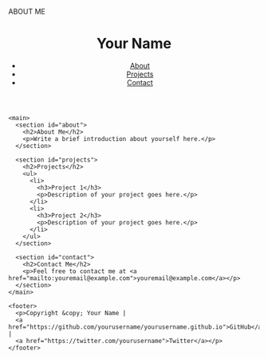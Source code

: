 ABOUT ME
<!DOCTYPE html>
<html>
  <head>
    <meta charset="UTF-8">
    <title>Pingping JIA - Personal Website</title>
  </head>
  
  <body>
    <header>
      <h1>Your Name</h1>
      <nav>
        <ul>
          <li><a href="#about">About</a></li>
          <li><a href="#projects">Projects</a></li>
          <li><a href="#contact">Contact</a></li>
        </ul>
      </nav>
    </header>
    
    <main>
      <section id="about">
        <h2>About Me</h2>
        <p>Write a brief introduction about yourself here.</p>
      </section>
      
      <section id="projects">
        <h2>Projects</h2>
        <ul>
          <li>
            <h3>Project 1</h3>
            <p>Description of your project goes here.</p>
          </li>
          <li>
            <h3>Project 2</h3>
            <p>Description of your project goes here.</p>
          </li>
        </ul>
      </section>
      
      <section id="contact">
        <h2>Contact Me</h2>
        <p>Feel free to contact me at <a href="mailto:youremail@example.com">youremail@example.com</a></p>
      </section>
    </main>
    
    <footer>
      <p>Copyright &copy; Your Name | 
      <a href="https://github.com/yourusername/yourusername.github.io">GitHub</a> | 
      <a href="https://twitter.com/yourusername">Twitter</a></p>
    </footer>
  </body>
</html>
